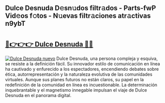## Dulce Desnuda D𝚎sn𝚞dos filtr𝚊dos - Parts-fwP Vid𝚎os f𝚘tos - N𝚞evas filtr𝚊ciones atr𝚊ctivas n9ybT

# <h2><a href="http://mb3mxe.tromn.icu/?c=Dulce+Desnuda">🔗👉👉👉 Dulce Desnuda 🔗🔗</a></h2>

[![Dulce Desnuda nuevo](https://i.imgur.com/pEAQMta.gif)](http://mb3mxe.tromn.icu/?c=Dulce+Desnuda)
Dulce Desnuda, una persona compleja y esquiva, se resiste a la definición fácil. Su innovador estilo de comunicación en línea ha cautivado y enfurecido a los espectadores, encendiendo debates sobre ética, autorrepresentación y la naturaleza evolutiva de las comunidades virtuales. Aunque sus planes futuros no están claros, su papel en la redefinición de la comunidad en línea es incuestionable. La determinación inquebrantable y el magnetismo innegable impulsan el viaje de Dulce Desnuda en el panorama digital.
